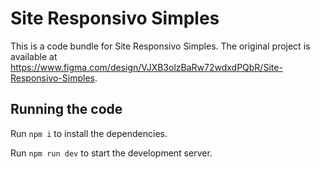 
  # Site Responsivo Simples

  This is a code bundle for Site Responsivo Simples. The original project is available at https://www.figma.com/design/VJXB3olzBaRw72wdxdPQbR/Site-Responsivo-Simples.

  ## Running the code

  Run `npm i` to install the dependencies.

  Run `npm run dev` to start the development server.
  